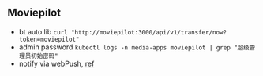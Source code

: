 ## Moviepilot

- bt auto lib
  `curl "http://moviepilot:3000/api/v1/transfer/now?token=moviepilot"`
- admin password
  `kubectl logs -n media-apps moviepilot | grep "超级管理员初始密码"`
- notify via webPush, [ref](https://wiki.movie-pilot.org/zh/notification)
